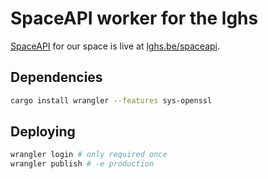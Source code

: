 # SpaceAPI worker for the lghs

[SpaceAPI](http://spaceapi.net/) for our space is live at [lghs.be/spaceapi](https://lghs.be/spaceapi).

## Dependencies

```sh
cargo install wrangler --features sys-openssl
```

## Deploying

```sh
wrangler login # only required once
wrangler publish # -e production
```
